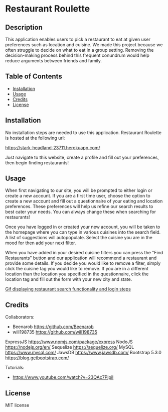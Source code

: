 # Restaurant Roulette

## Description

This application enables users to pick a restaurant to eat at given user preferences such as location and cuisine. We made this project because we often struggle to decide on what to eat in a group setting. Removing the decision-making process behind this frequent conundrum would help reduce arguments between friends and family.


## Table of Contents 

- [Installation](#installation)
- [Usage](#usage)
- [Credits](#credits)
- [License](#license)

## Installation

No installation steps are needed to use this application. Restaurant Roulette is hosted at the following url:

https://stark-headland-23711.herokuapp.com/

Just navigate to this website, create a profile and fill out your preferences, then begin finding restaurants!

## Usage

When first navigating to our site, you will be prompted to either login or create a new account. If you are a first time user, choose the option to create a new account and fill out a questionnaire of your eating and location preferences. These preferences will help us refine our search results to best cater your needs. You can always change these when searching for restaurants!

Once you have logged in or created your new account, you will be taken to the homepage where you can type in various cuisines into the search field. A list of suggestions will autopopulate. Select the cuisine you are in the mood for then add your next filter.

When you have added in your desired cuisine filters you can press the "Find Restaurants" button and our application will recommend a restaurant and provide some details. If you decide you would like to remove a filter, simply click the cuisine tag you would like to remove. If you are in a different location than the location you specified in the questionnaire, click the location tag and fill out the form with your new city and state.


[Gif displaying restaurant search functionality and login steps](public/gifs/demo.gif)


## Credits

Collaborators:
- Beenarob https://github.com/Beenarob
- will198735 https://github.com/will198735

ExpressJS https://www.npmjs.com/package/express
NodeJS https://nodejs.org/en/
Sequelize https://sequelize.org/
MySQL https://www.mysql.com/
JawsDB https://www.jawsdb.com/
Bootstrap 5.3.0 https://blog.getbootstrap.com/


Tutorials:
- https://www.youtube.com/watch?v=23QAc7PjpiI

## License

MIT license